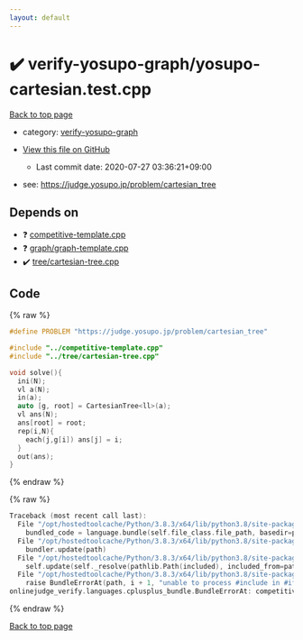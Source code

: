 ```yaml
---
layout: default
---
```


<!-- mathjax config similar to math.stackexchange -->
<script type="text/javascript" async
  src="https://cdnjs.cloudflare.com/ajax/libs/mathjax/2.7.5/MathJax.js?config=TeX-MML-AM_CHTML">
</script>
<script type="text/x-mathjax-config">
  MathJax.Hub.Config({
    TeX: { equationNumbers: { autoNumber: "AMS" }},
    tex2jax: {
      inlineMath: [ ['$','$'] ],
      processEscapes: true
    },
    "HTML-CSS": { matchFontHeight: false },
    displayAlign: "left",
    displayIndent: "2em"
  });
</script>

<script type="text/javascript" src="https://cdnjs.cloudflare.com/ajax/libs/jquery/3.4.1/jquery.min.js"></script>
<script src="https://cdn.jsdelivr.net/npm/jquery-balloon-js@1.1.2/jquery.balloon.min.js" integrity="sha256-ZEYs9VrgAeNuPvs15E39OsyOJaIkXEEt10fzxJ20+2I=" crossorigin="anonymous"></script>
<script type="text/javascript" src="../../assets/js/copy-button.js"></script>
<link rel="stylesheet" href="../../assets/css/copy-button.css" />


# :heavy_check_mark: verify-yosupo-graph/yosupo-cartesian.test.cpp

<a href="../../index.html">Back to top page</a>

* category: <a href="../../index.html#56f82f6ec3e277fdf7ae8d90e7719cec">verify-yosupo-graph</a>
* <a href="{{ site.github.repository_url }}/blob/master/verify-yosupo-graph/yosupo-cartesian.test.cpp">View this file on GitHub</a>
    - Last commit date: 2020-07-27 03:36:21+09:00


* see: <a href="https://judge.yosupo.jp/problem/cartesian_tree">https://judge.yosupo.jp/problem/cartesian_tree</a>


## Depends on

* :question: <a href="../../library/competitive-template.cpp.html">competitive-template.cpp</a>
* :question: <a href="../../library/graph/graph-template.cpp.html">graph/graph-template.cpp</a>
* :heavy_check_mark: <a href="../../library/tree/cartesian-tree.cpp.html">tree/cartesian-tree.cpp</a>


## Code

<a id="unbundled"></a>
{% raw %}
```cpp
#define PROBLEM "https://judge.yosupo.jp/problem/cartesian_tree"

#include "../competitive-template.cpp"
#include "../tree/cartesian-tree.cpp"

void solve(){
  ini(N);
  vl a(N);
  in(a);
  auto [g, root] = CartesianTree<ll>(a);
  vl ans(N);
  ans[root] = root;
  rep(i,N){
    each(j,g[i]) ans[j] = i;
  }
  out(ans);
}
```
{% endraw %}

<a id="bundled"></a>
{% raw %}
```cpp
Traceback (most recent call last):
  File "/opt/hostedtoolcache/Python/3.8.3/x64/lib/python3.8/site-packages/onlinejudge_verify/docs.py", line 349, in write_contents
    bundled_code = language.bundle(self.file_class.file_path, basedir=pathlib.Path.cwd())
  File "/opt/hostedtoolcache/Python/3.8.3/x64/lib/python3.8/site-packages/onlinejudge_verify/languages/cplusplus.py", line 185, in bundle
    bundler.update(path)
  File "/opt/hostedtoolcache/Python/3.8.3/x64/lib/python3.8/site-packages/onlinejudge_verify/languages/cplusplus_bundle.py", line 307, in update
    self.update(self._resolve(pathlib.Path(included), included_from=path))
  File "/opt/hostedtoolcache/Python/3.8.3/x64/lib/python3.8/site-packages/onlinejudge_verify/languages/cplusplus_bundle.py", line 306, in update
    raise BundleErrorAt(path, i + 1, "unable to process #include in #if / #ifdef / #ifndef other than include guards")
onlinejudge_verify.languages.cplusplus_bundle.BundleErrorAt: competitive-template.cpp: line 108: unable to process #include in #if / #ifdef / #ifndef other than include guards

```
{% endraw %}

<a href="../../index.html">Back to top page</a>

